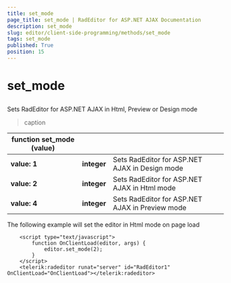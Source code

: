 ```yaml
---
title: set_mode
page_title: set_mode | RadEditor for ASP.NET AJAX Documentation
description: set_mode
slug: editor/client-side-programming/methods/set_mode
tags: set_mode
published: True
position: 15
---
```


# set_mode



## 

Sets RadEditor for ASP.NET AJAX in Html, Preview or Design mode


>caption  

|  **function**  **set_mode (value)**  |  |  |
| ------ | ------ | ------ |
| **value: 1** | **integer** |Sets RadEditor for ASP.NET AJAX in Design mode|
| **value: 2** | **integer** |Sets RadEditor for ASP.NET AJAX in Html mode|
| **value: 4** | **integer** |Sets RadEditor for ASP.NET AJAX in Preview mode|

The following example will set the editor in Html mode on page load

````ASPNET
	<script type="text/javascript">
		function OnClientLoad(editor, args) {
			editor.set_mode(2);
		}
	</script>
	<telerik:radeditor runat="server" id="RadEditor1" OnClientLoad="OnClientLoad"></telerik:radeditor> 
````


